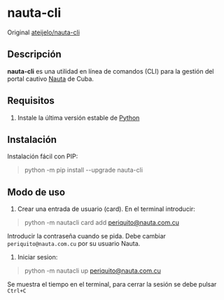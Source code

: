 # nauta-cli

Original [ateijelo/nauta-cli](https://github.com/ateijelo/nauta-cli)

## Descripción

**nauta-cli** es una utilidad en línea de comandos (CLI) para la gestión del portal cautivo [Nauta](https://secure.etecsa.net:8443/) de Cuba.

## Requisitos

1. Instale la última versión estable de [Python](https://www.python.org/downloads/)

## Instalación

Instalación fácil con PIP:

> python -m pip install --upgrade nauta-cli

## Modo de uso

1. Crear una entrada de usuario (card). En el terminal introducir:

> python -m nautacli card add periquito@nauta.com.cu

Introducir la contraseña cuando se pida. Debe cambiar `periquito@nauta.com.cu` por su usuario Nauta.

1. Iniciar sesion:

> python -m nautacli up periquito@nauta.com.cu

Se muestra el tiempo en el terminal, para cerrar la sesión se debe pulsar `Ctrl+C`
